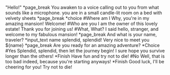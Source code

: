   "Hello!"
*page_break
  You awaken to a voice calling out to you from what sounds like a microphone. you are in a small candle-lit room on a bed with velvety sheets
*page_break
*choice
 #Where am I
  Why, you're in my amazing mansion! Welcome!
 #Who are you
  I am the owner of this lovely estate! Thank you for joining us!
 #What, What?
  I said hello, stranger, and welcome to my fabulous mansion!
*page_break
 And what is your name, traveler?
*input_text name
 splendid, splendid! Very nice to meet you ${name}
*page_break
 Are you ready for an amazing adventure?
*Choice
  #Yes
 Splendid, splendid, then let the journey begin! I sure hope you survive longer than the others!
 *Finish Have fun and try not to die!
  #No
 Well, that is too bad indeed, because you're starting anyways!
 *Finish Good luck, I'll be cheering for you! Try not to die!
